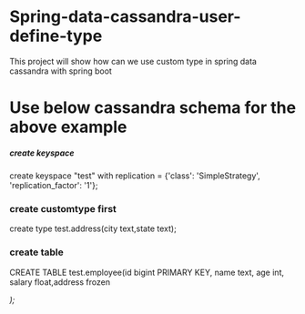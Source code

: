 # Spring-data-cassandra-user-define-type
This project will show how can we  use custom type in spring data cassandra with spring boot 

# Use below cassandra schema for the above example

##### create keyspace
create keyspace "test" with replication = {'class': 'SimpleStrategy', 'replication_factor': '1'};

### create customtype first
create type test.address(city text,state text);

### create table 
CREATE TABLE test.employee(id bigint PRIMARY KEY, name text, age int, salary float,address frozen<address>);

